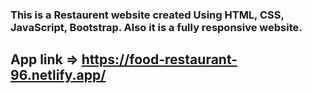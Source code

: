 ### **This is a Restaurent website created Using HTML, CSS, JavaScript, Bootstrap. Also it is a fully responsive website.**

## **App link** => https://food-restaurant-96.netlify.app/

